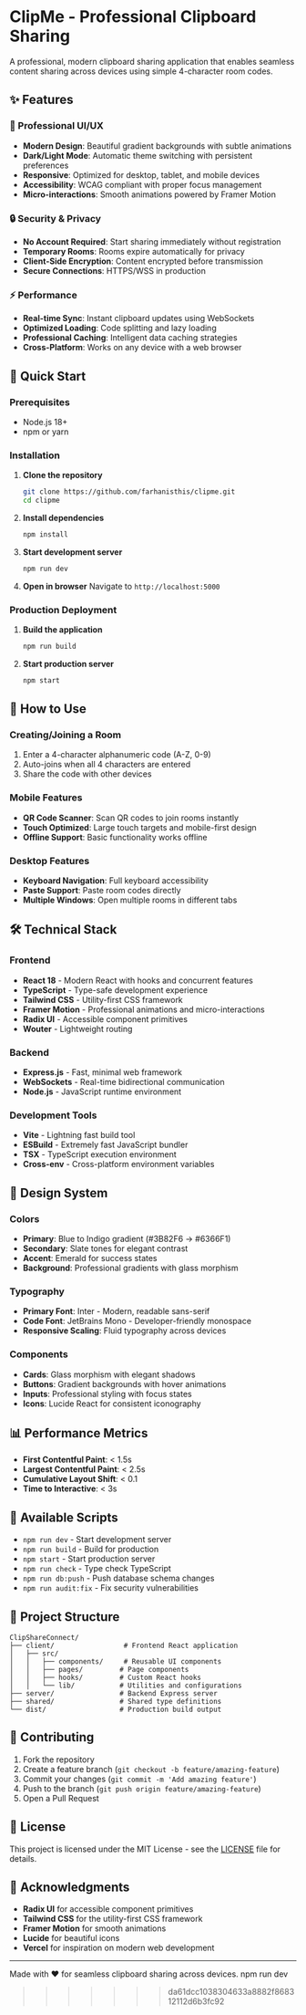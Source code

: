 # ClipMe - Professional Clipboard Sharing

A professional, modern clipboard sharing application that enables seamless content sharing across devices using simple 4-character room codes.

## ✨ Features

### 🎨 Professional UI/UX

- **Modern Design**: Beautiful gradient backgrounds with subtle animations
- **Dark/Light Mode**: Automatic theme switching with persistent preferences
- **Responsive**: Optimized for desktop, tablet, and mobile devices
- **Accessibility**: WCAG compliant with proper focus management
- **Micro-interactions**: Smooth animations powered by Framer Motion

### 🔒 Security & Privacy

- **No Account Required**: Start sharing immediately without registration
- **Temporary Rooms**: Rooms expire automatically for privacy
- **Client-Side Encryption**: Content encrypted before transmission
- **Secure Connections**: HTTPS/WSS in production

### ⚡ Performance

- **Real-time Sync**: Instant clipboard updates using WebSockets
- **Optimized Loading**: Code splitting and lazy loading
- **Professional Caching**: Intelligent data caching strategies
- **Cross-Platform**: Works on any device with a web browser

## 🚀 Quick Start

### Prerequisites

- Node.js 18+
- npm or yarn

### Installation

1. **Clone the repository**

   ```bash
   git clone https://github.com/farhanisthis/clipme.git
   cd clipme
   ```

2. **Install dependencies**

   ```bash
   npm install
   ```

3. **Start development server**

   ```bash
   npm run dev
   ```

4. **Open in browser**
   Navigate to `http://localhost:5000`

### Production Deployment

1. **Build the application**

   ```bash
   npm run build
   ```

2. **Start production server**
   ```bash
   npm start
   ```

## 📱 How to Use

### Creating/Joining a Room

1. Enter a 4-character alphanumeric code (A-Z, 0-9)
2. Auto-joins when all 4 characters are entered
3. Share the code with other devices

### Mobile Features

- **QR Code Scanner**: Scan QR codes to join rooms instantly
- **Touch Optimized**: Large touch targets and mobile-first design
- **Offline Support**: Basic functionality works offline

### Desktop Features

- **Keyboard Navigation**: Full keyboard accessibility
- **Paste Support**: Paste room codes directly
- **Multiple Windows**: Open multiple rooms in different tabs

## 🛠 Technical Stack

### Frontend

- **React 18** - Modern React with hooks and concurrent features
- **TypeScript** - Type-safe development experience
- **Tailwind CSS** - Utility-first CSS framework
- **Framer Motion** - Professional animations and micro-interactions
- **Radix UI** - Accessible component primitives
- **Wouter** - Lightweight routing

### Backend

- **Express.js** - Fast, minimal web framework
- **WebSockets** - Real-time bidirectional communication
- **Node.js** - JavaScript runtime environment

### Development Tools

- **Vite** - Lightning fast build tool
- **ESBuild** - Extremely fast JavaScript bundler
- **TSX** - TypeScript execution environment
- **Cross-env** - Cross-platform environment variables

## 🎨 Design System

### Colors

- **Primary**: Blue to Indigo gradient (#3B82F6 → #6366F1)
- **Secondary**: Slate tones for elegant contrast
- **Accent**: Emerald for success states
- **Background**: Professional gradients with glass morphism

### Typography

- **Primary Font**: Inter - Modern, readable sans-serif
- **Code Font**: JetBrains Mono - Developer-friendly monospace
- **Responsive Scaling**: Fluid typography across devices

### Components

- **Cards**: Glass morphism with elegant shadows
- **Buttons**: Gradient backgrounds with hover animations
- **Inputs**: Professional styling with focus states
- **Icons**: Lucide React for consistent iconography

## 📊 Performance Metrics

- **First Contentful Paint**: < 1.5s
- **Largest Contentful Paint**: < 2.5s
- **Cumulative Layout Shift**: < 0.1
- **Time to Interactive**: < 3s

## 🔧 Available Scripts

- `npm run dev` - Start development server
- `npm run build` - Build for production
- `npm start` - Start production server
- `npm run check` - Type check TypeScript
- `npm run db:push` - Push database schema changes
- `npm run audit:fix` - Fix security vulnerabilities

## 📁 Project Structure

```
ClipShareConnect/
├── client/                 # Frontend React application
│   ├── src/
│   │   ├── components/     # Reusable UI components
│   │   ├── pages/         # Page components
│   │   ├── hooks/         # Custom React hooks
│   │   └── lib/           # Utilities and configurations
├── server/                # Backend Express server
├── shared/                # Shared type definitions
└── dist/                  # Production build output
```

## 🤝 Contributing

1. Fork the repository
2. Create a feature branch (`git checkout -b feature/amazing-feature`)
3. Commit your changes (`git commit -m 'Add amazing feature'`)
4. Push to the branch (`git push origin feature/amazing-feature`)
5. Open a Pull Request

## 📄 License

This project is licensed under the MIT License - see the [LICENSE](LICENSE) file for details.

## 🙏 Acknowledgments

- **Radix UI** for accessible component primitives
- **Tailwind CSS** for the utility-first CSS framework
- **Framer Motion** for smooth animations
- **Lucide** for beautiful icons
- **Vercel** for inspiration on modern web development

---

Made with ❤️ for seamless clipboard sharing across devices.
npm run dev

> > > > > > > da61dcc1038304633a8882f868312112d6b3fc92
